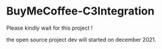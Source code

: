 # BuyMeCoffee-C3Integration
Please kindly wait for this project !

the open source project dev will started on december 2021.
